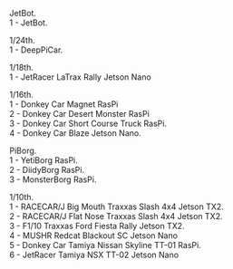 
JetBot.  
1 - JetBot.  

1/24th.  
1 - DeepPiCar.  

1/18th.  
1 - JetRacer LaTrax Rally Jetson Nano   

1/16th.  
1 - Donkey Car Magnet RasPi   
2 - Donkey Car Desert Monster RasPi   
3 - Donkey Car Short Course Truck RasPi.  
4 - Donkey Car Blaze Jetson Nano.  

PiBorg.  
1 - YetiBorg RasPi.  
2 - DiidyBorg RasPi.  
3 - MonsterBorg RasPi.  

1/10th.  
1 - RACECAR/J Big Mouth Traxxas Slash 4x4 Jetson TX2.  
2 - RACECAR/J Flat Nose Traxxas Slash 4x4 Jetson TX2.  
3 - F1/10 Traxxas Ford Fiesta Rally Jetson TX2.  
4 - MUSHR Redcat Blackout SC Jetson Nano   
5 - Donkey Car Tamiya Nissan Skyline TT-01 RasPi.  
6 - JetRacer Tamiya NSX TT-02 Jetson Nano   
